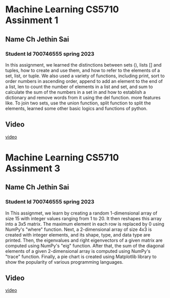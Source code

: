 # Machine Learning CS5710 Assinment 1 
## Name Ch Jethin Sai  
### Student Id 700746555 spring 2023 
In this assignment, we learned the distinctions between sets (), lists [] and tuples, how to create and use them, and how to refer to the elements of a set, list, or tuple. 
We also used a variety of functions, including print, sort to order numbers in ascending order, append to add an element to the end of a list, len to count the number of elements in a list and set, 
and sum to calculate the sum of the numbers in a set in and how to establish a dictionary and remove words from it using the del function. more features like. 
To join two sets, use the union function, split function to split the elements, learned some other basic logics and functions of python.  

## Video
[video](https://drive.google.com/file/d/1KDGvQY3x3cGLkH6AI2bkNqjD8AgKsJCu/view?usp=share_link)

# Machine Learning CS5710 Assinment 3
## Name Ch Jethin Sai  
### Student Id 700746555 spring 2023 
In This assignmet, we learn by creating a random 1-dimensional array of size 15 with integer values ranging from 1 to 20. It then reshapes this array into a 3x5 matrix. The maximum element in each row is replaced by 0 using NumPy's "where" function.
Next, a 2-dimensional array of size 4x3 is created with integer elements, and its shape, type, and data type are printed.
Then, the eigenvalues and right eigenvectors of a given matrix are computed using NumPy's "eig" function.
After that, the sum of the diagonal elements of a given 2-dimensional array is computed using NumPy's "trace" function.
Finally, a pie chart is created using Matplotlib library to show the popularity of various programming languages.

## Video
[video](https://drive.google.com/file/d/1xU7WkgpEShKHmSXubWP7_1FwQHse1kJC/view?usp=share_link)


